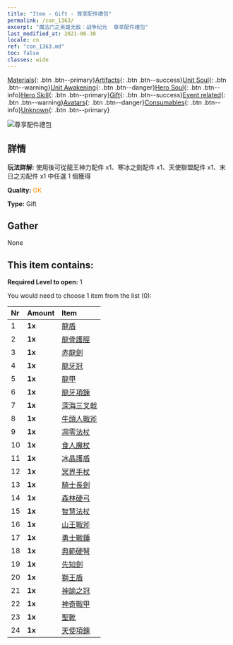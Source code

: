 ```yaml
---
title: "Item - Gift - 尊享配件禮包"
permalink: /con_1363/
excerpt: "魔法门之英雄无敌：战争纪元  尊享配件禮包"
last_modified_at: 2021-06-30
locale: cn
ref: "con_1363.md"
toc: false
classes: wide
---
```

 [Materials](/ItemsCN/){: .btn .btn--primary}[Artifacts](/ItemsCN/Artifacts/){: .btn .btn--success}[Unit Soul](/ItemsCN/UnitSoul/){: .btn .btn--warning}[Unit Awakening](/ItemsCN/UnitAwakening/){: .btn .btn--danger}[Hero Soul](/ItemsCN/HeroSoul/){: .btn .btn--info}[Hero Skill](/ItemsCN/HeroSkill/){: .btn .btn--primary}[Gift](/ItemsCN/Gift/){: .btn .btn--success}[Event related](/ItemsCN/Events/){: .btn .btn--warning}[Avatars](/ItemsCN/Avatars/){: .btn .btn--danger}[Consumables](/ItemsCN/Consumables/){: .btn .btn--info}[Unknown](/ItemsCN/Unknown/){: .btn .btn--primary}

 ![尊享配件禮包](/images/t/i_907046.png)

## 詳情
 **玩法詳解:** 使用後可從龍王神力配件 x1、寒冰之劍配件 x1、天使聯盟配件 x1、末日之刃配件 x1 中任選 1 個獲得

 **Quality:** <span style="color: #FF8C00">OK</span>

 **Type:** Gift

## Gather

  None

## This item contains:

 **Required Level to open:** 1

 You would need to choose 1 item from the list (0):

  | Nr | Amount |     Item    |
  |:---|:-------|:------------|
  | 1 |  **1x** | [龍盾](/cn/Items/art_144/) |  | 
  | 2 |  **1x** | [龍骨護脛](/cn/Items/art_145/) |  | 
  | 3 |  **1x** | [赤龍劍](/cn/Items/art_146/) |  | 
  | 4 |  **1x** | [龍牙冠](/cn/Items/art_147/) |  | 
  | 5 |  **1x** | [龍甲](/cn/Items/art_148/) |  | 
  | 6 |  **1x** | [龍牙項鍊](/cn/Items/art_149/) |  | 
  | 7 |  **1x** | [深海三叉戟](/cn/Items/art_160/) |  | 
  | 8 |  **1x** | [牛頭人戰斧](/cn/Items/art_161/) |  | 
  | 9 |  **1x** | [凋零法杖](/cn/Items/art_162/) |  | 
  | 10 |  **1x** | [食人魔杖](/cn/Items/art_163/) |  | 
  | 11 |  **1x** | [冰晶護盾](/cn/Items/art_164/) |  | 
  | 12 |  **1x** | [冥界手杖](/cn/Items/art_165/) |  | 
  | 13 |  **1x** | [騎士長劍](/cn/Items/art_166/) |  | 
  | 14 |  **1x** | [森林硬弓](/cn/Items/art_167/) |  | 
  | 15 |  **1x** | [智慧法杖](/cn/Items/art_168/) |  | 
  | 16 |  **1x** | [山王戰斧](/cn/Items/art_169/) |  | 
  | 17 |  **1x** | [勇士戰錘](/cn/Items/art_170/) |  | 
  | 18 |  **1x** | [典範硬弩](/cn/Items/art_171/) |  | 
  | 19 |  **1x** | [先知劍](/cn/Items/art_150/) |  | 
  | 20 |  **1x** | [獅王盾](/cn/Items/art_151/) |  | 
  | 21 |  **1x** | [神諭之冠](/cn/Items/art_152/) |  | 
  | 22 |  **1x** | [神奇戰甲](/cn/Items/art_153/) |  | 
  | 23 |  **1x** | [聖靴](/cn/Items/art_154/) |  | 
  | 24 |  **1x** | [天使項鍊](/cn/Items/art_155/) |  | 
